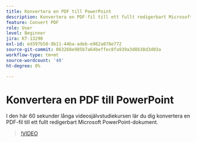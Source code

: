 ```yaml
---
title: Konvertera en PDF till PowerPoint
description: Konvertera en PDF-fil till ett fullt redigerbart Microsoft PowerPoint-dokument
feature: Convert PDF
role: User
level: Beginner
jira: KT-13290
exl-id: ed397b50-9b11-44ba-adeb-e962a078e772
source-git-commit: 063268e985b7a64beffec8fa939a3d8b38d3d03a
workflow-type: tm+mt
source-wordcount: '40'
ht-degree: 0%

---
```


# Konvertera en PDF till PowerPoint

I den här 60 sekunder långa videosjälvstudiekursen lär du dig konvertera en PDF-fil till ett fullt redigerbart Microsoft PowerPoint-dokument.

>[!VIDEO](https://video.tv.adobe.com/v/342629?quality=12&learn=on&hidetitle=true)
